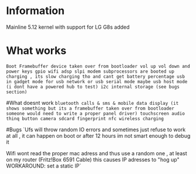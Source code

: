 # Information

Mainline 5.12 kernel with support for LG G8s added


# What works

`Boot
Framebuffer device taken over from bootloader
vol up vol down and power keys
gpio
wifi
adsp slpi modem subprocessors are booted up
charging , its slow charging tho and cant get battery percentage
usb in gadget mode for usb network or usb serial mode
maybe usb host mode (i dont have a powered hub to test)
i2c
internal storage (see bugs section)
`

#What doesnt work
`bluetooth
calls & sms & mobile data
display (it shows something but its a framebuffer taken over from bootloader someone would need to write a proper panel driver)
touchscreen
audio
thinq button
camera
sdcard
fingerprint
nfc
wireless charging
`

#Bugs
`Ufs will throw random IO errors and sometimes just refuse to work at all , it can happen on boot or after 12 hours im not smart enough to debug it 

Wifi wont read the proper mac adress and thus use a random one , at least on my router (Fritz!Box 6591 Cable) this causes IP adresses to "hog up" WORKAROUND: set a static IP`




